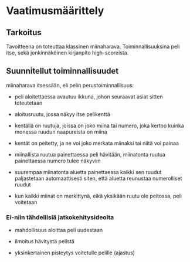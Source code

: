 # Vaatimusmäärittely

## Tarkoitus

Tavoitteena on toteuttaa klassinen miinaharava. Toiminnallisuuksina peli itse,
sekä jonkinnäköinen kirjanpito high-scoreista.

## Suunnitellut toiminnallisuudet

miinaharava itsessään, eli pelin perustoiminnallisuus:

* peli aloitettaessa avautuu ikkuna, johon seuraavat asiat sitten toteutetaan

* aloitusruutu, jossa näkyy itse pelikenttä

* kentällä on ruutuja, joissa on joko miina tai numero, joka kertoo kuinka monessa ruudun naapureista on miina

* kentät on peitetty, ja ne voi joko merkata miinaksi tai niitä voi painaa

* miinallista ruutua painettaessa peli hävitään, miinatonta ruutua painettaessa numero tulee näkyviin

* suurempaa miinatonta aluetta painettaessa kaikki sen ruudut paljastetaan automaattisesti siten, että aluetta reunustaa numerolliset ruudut

* kun kaikki miinat on merkittynä, eikä yksikään ruutu ole peitossa, peli voitetaan

### Ei-niin tähdellisiä jatkokehitysideoita

* mahdollisuus aloittaa peli uudestaan

* ilmoitus hävitystä pelistä

* yksinkertainen pisteytys voitetulle pelille (ajastus)
